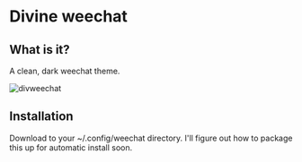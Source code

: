 # Divine weechat

What is it?
------------
A clean, dark weechat theme.

![divweechat](https://user-images.githubusercontent.com/51457416/180911146-b248771e-d86b-497d-ae5e-08b68d43d97a.png)
 
 Installation
-------------
Download to your ~/.config/weechat directory.
I'll figure out how to package this up for automatic install soon.
